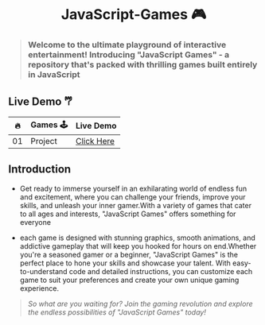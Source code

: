 # <h1 align="center"> JavaScript-Games  🎮 </h1>
> ### <strong>Welcome to the ultimate playground of interactive entertainment! Introducing "JavaScript Games" - a repository that's packed with thrilling games built entirely in JavaScript</strong>


<section>

# Live Demo 𐂐

|  🔥  | Games 🕹                                                                                                                 | Live Demo                                                                         |
| :-: | --------------------------------------------------------------------------------------------------------------------------- | --------------------------------------------------------------------------------- |
| 01  | Project                             | [Click Here](https://jkvishu.github.io/Login-pages/1.Project/index.html)

</section>


## Introduction
- <p>Get ready to immerse yourself in an exhilarating world of endless fun and excitement, where you can challenge your friends, improve your skills, and unleash your inner gamer.With a variety of games that cater to all ages and interests, "JavaScript Games" offers something for everyone</p>

- <p>each game is designed with stunning graphics, smooth animations, and addictive gameplay that will keep you hooked for hours on end.Whether you're a seasoned gamer or a beginner, "JavaScript Games" is the perfect place to hone your skills and showcase your talent. With easy-to-understand code and detailed instructions, you can customize each game to suit your preferences and create your own unique gaming experience.</p>



> <em>So what are you waiting for? Join the gaming revolution and explore the endless possibilities of "JavaScript Games" today!</em>
